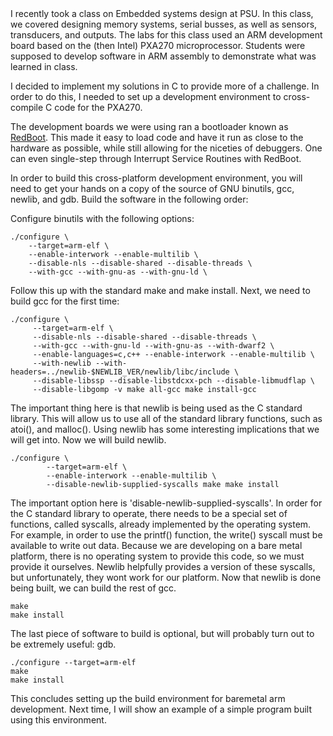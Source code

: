 <meta name="keywords" content="ARM,PSU,tutorial"/>
I recently took a class on Embedded systems design at PSU. In this
class, we covered designing memory systems, serial busses, as well as
sensors, transducers, and outputs. The labs for this class used an ARM
development board based on the (then Intel) PXA270
microprocessor. Students were supposed to develop software in ARM
assembly to demonstrate what was learned in class.

I decided to implement my solutions in C to provide more of a
challenge. In order to do this, I needed to set up a development
environment to cross-compile C code for the PXA270.

<a name='more'></a>The development boards we were using ran a bootloader known as
[RedBoot](http://www.cygwin.com/redboot/). This made it easy to load
code and have it run as close to the hardware as possible, while still
allowing for the niceties of debuggers. One can even single-step
through Interrupt Service Routines with RedBoot.

In order to build this cross-platform development environment, you
will need to get your hands on a copy of the source of GNU binutils,
gcc, newlib, and gdb. Build the software in the following order:

Configure binutils with the following options:

	./configure \
		--target=arm-elf \
		--enable-interwork --enable-multilib \
		--disable-nls --disable-shared --disable-threads \
		--with-gcc --with-gnu-as --with-gnu-ld \


Follow this up with the standard make and make install. Next, we need
to build gcc for the first time:

	./configure \
		 --target=arm-elf \
		 --disable-nls --disable-shared --disable-threads \
		 --with-gcc --with-gnu-ld --with-gnu-as --with-dwarf2 \
		 --enable-languages=c,c++ --enable-interwork --enable-multilib \
		 --with-newlib --with-headers=../newlib-$NEWLIB_VER/newlib/libc/include \
		 --disable-libssp --disable-libstdcxx-pch --disable-libmudflap \
		 --disable-libgomp -v make all-gcc make install-gcc

The important thing here is that newlib is being used as the C
standard library. This will allow us to use all of the standard
library functions, such as atoi(), and malloc(). Using newlib has some
interesting implications that we will get into. Now we will build
newlib.


	./configure \
		    --target=arm-elf \
		    --enable-interwork --enable-multilib \
		    --disable-newlib-supplied-syscalls make make install

The important option here is 'disable-newlib-supplied-syscalls'. In
order for the C standard library to operate, there needs to be a
special set of functions, called syscalls, already implemented by the
operating system. For example, in order to use the printf() function,
the write() syscall must be available to write out data. Because we
are developing on a bare metal platform, there is no operating system
to provide this code, so we must provide it ourselves. Newlib
helpfully provides a version of these syscalls, but unfortunately,
they wont work for our platform. Now that newlib is done being built,
we can build the rest of gcc.

	make
	make install

The last piece of software to build is optional, but will probably
turn out to be extremely useful: gdb.

	./configure --target=arm-elf
	make
	make install

This concludes setting up the build environment for baremetal arm
development. Next time, I will show an example of a simple program
built using this environment.